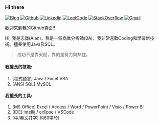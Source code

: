 ### Hi there

[![Blog](https://img.shields.io/badge/-Blog-blueviolet?style=flat&logo=WordPress&logoColor=white)](https://twcch.github.io/)
[![Github](https://img.shields.io/badge/-Github-000?style=flat&logo=Github&logoColor=white)](https://github.com/twcch)
[![Linkedin](https://img.shields.io/badge/-LinkedIn-blue?style=flat&logo=Linkedin&logoColor=white)](https://www.linkedin.com/in/twcch/)
[![LeetCode](https://img.shields.io/badge/-LeetCode-yellow?style=flat&logo=LeetCode&logoColor=white)](https://leetcode.com/twcch1218/)
[![StackOverflow](https://img.shields.io/badge/-StackOverflow-orange?style=flat&logo=StackOverflow&logoColor=white)](https://stackoverflow.com/users/20167143/twcch1218)
[![Gmail](https://img.shields.io/badge/-Gmail-c14438?style=flat&logo=Gmail&logoColor=white)](mailto:twcch1218@gmail.com)

歡迎來到我的Github頁面!!

Hi, 我是志謙(Alan)，我是一個商業分析師(BA)，我非常喜歡Coding和學習新技術。擅長使用Java及SQL。

 > 成功不是靠天賦，靠的是努力與熱忱。

#### 我擅長的技能:

1. [程式語言] Java / Excel VBA
2. [ANSI SQL] MySQL

#### 我擅長的工具:

1. [MS Office] Excel / Access / Word / PowerPoint / Visio / Power BI
2. [IDE] Intellij / eclipse / VSCode
3. [中/英文打字] 約60字/分

